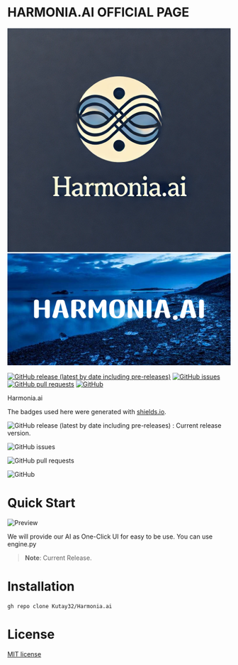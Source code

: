 

  # HARMONIA.AI OFFICIAL PAGE

![Header](./header.png)
![Banner](./banner.png)


[![GitHub release (latest by date including pre-releases)](https://img.shields.io/github/v/release/navendu-pottekkat/awesome-readme?include_prereleases)](https://img.shields.io/github/v/release/navendu-pottekkat/awesome-readme?include_prereleases)
[![GitHub issues](https://img.shields.io/github/issues-raw/navendu-pottekkat/awesome-readme)](https://img.shields.io/github/issues-raw/navendu-pottekkat/awesome-readme)
[![GitHub pull requests](https://img.shields.io/github/issues-pr/navendu-pottekkat/awesome-readme)](https://img.shields.io/github/issues-pr/navendu-pottekkat/awesome-readme)
[![GitHub](https://img.shields.io/github/license/navendu-pottekkat/awesome-readme)](https://img.shields.io/github/license/navendu-pottekkat/awesome-readme)


Harmonia.ai


The badges used here were generated with [shields.io](https://shields.io/).


<!-- Add badges with link to Shields IO -->

![GitHub release (latest by date including pre-releases)](https://img.shields.io/github/v/release/navendu-pottekkat/awesome-readme?include_prereleases)
: Current release version.

![GitHub issues](https://img.shields.io/github/issues-raw/navendu-pottekkat/awesome-readme)

![GitHub pull requests](https://img.shields.io/github/issues-pr/navendu-pottekkat/awesome-readme)

![GitHub](https://img.shields.io/github/license/navendu-pottekkat/awesome-readme)


# Quick Start 

![Preview](https://picsum.photos/1920/1080)

We will provide our AI as One-Click UI for easy to be use. You can use engine.py
> **Note**: Current Release.



# Installation


```shell
gh repo clone Kutay32/Harmonia.ai
```


# License


[MIT license](./LICENSE)


